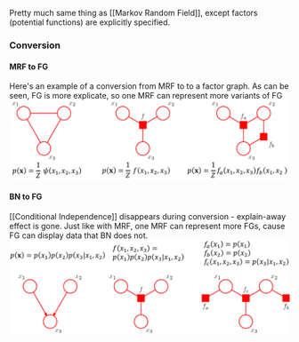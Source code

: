 Pretty much same thing as [[Markov Random Field]], except factors (potential functions) are explicitly specified.

### Conversion
#### MRF to FG
Here's an example of a conversion from MRF to to a factor graph. As can be seen, FG is more explicate, so one MRF can represent more variants of FG
![[rmf-to-fg.png]](assets/rmf-to-fg.png)

#### BN to FG
[[Conditional Independence]] disappears during conversion - explain-away effect is gone. Just like with MRF, one MRF can represent more FGs, cause FG can display data that BN does not.
![[bn-to-fg.png]](assets/bn-to-fg.png)